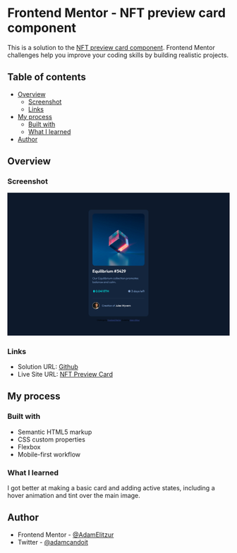 # Frontend Mentor - NFT preview card component

This is a solution to the [NFT preview card component](https://www.frontendmentor.io/challenges/nft-preview-card-component-SbdUL_w0U/hub/nft-card-with-css-flexbox-NM5LJruHG). Frontend Mentor challenges help you improve your coding skills by building realistic projects.

## Table of contents

-   [Overview](#overview)
    -   [Screenshot](#screenshot)
    -   [Links](#links)
-   [My process](#my-process)
    -   [Built with](#built-with)
    -   [What I learned](#what-i-learned)
-   [Author](#author)

## Overview

### Screenshot

![](./final_screenshot/screenshot.png)

### Links

-   Solution URL: [Github](https://github.com/AdamElitzur/FM-NFT-preview-card-component-challenge)
-   Live Site URL: [NFT Preview Card](https://fm-nft-preview-card-component-challenge.vercel.app/)

## My process

### Built with

-   Semantic HTML5 markup
-   CSS custom properties
-   Flexbox
-   Mobile-first workflow

### What I learned

I got better at making a basic card and adding active states, including a hover animation and tint over the main image.

## Author

-   Frontend Mentor - [@AdamElitzur](https://www.frontendmentor.io/profile/adamelitzur)
-   Twitter - [@adamcandoit](https://twitter.com/adamcandoit)
